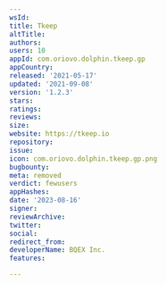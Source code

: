 ```yaml
---
wsId: 
title: Tkeep
altTitle: 
authors: 
users: 10
appId: com.oriovo.dolphin.tkeep.gp
appCountry: 
released: '2021-05-17'
updated: '2021-09-08'
version: '1.2.3'
stars: 
ratings: 
reviews: 
size: 
website: https://tkeep.io
repository: 
issue: 
icon: com.oriovo.dolphin.tkeep.gp.png
bugbounty: 
meta: removed
verdict: fewusers
appHashes: 
date: '2023-08-16'
signer: 
reviewArchive: 
twitter: 
social: 
redirect_from: 
developerName: BQEX Inc.
features: 

---
```


